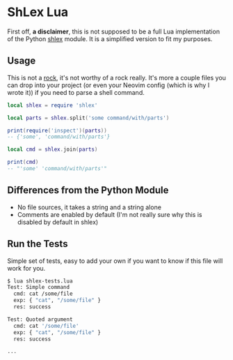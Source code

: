 # ShLex Lua

First off, __a disclaimer__, this is not supposed to be a full Lua implementation of the Python [shlex](https://docs.python.org/3/library/shlex.html) module. It is a simplified version to fit my purposes.

## Usage

This is not a [rock](https://luarocks.org/), it's not worthy of a rock really. It's more a couple files you can drop into your project (or even your Neovim config (which is why I wrote it)) if you need to parse a shell command.

```lua
local shlex = require 'shlex'

local parts = shlex.split('some command/with/parts')

print(require('inspect')(parts))
-- {'some', 'command/with/parts'}

local cmd = shlex.join(parts)

print(cmd)
-- "'some' 'command/with/parts'"
```

## Differences from the Python Module

- No file sources, it takes a string and a string alone
- Comments are enabled by default (I'm not really sure why this is disabled by default in shlex)

## Run the Tests

Simple set of tests, easy to add your own if you want to know if this file will work for you.

```bash
$ lua shlex-tests.lua
Test: Simple command
  cmd: cat /some/file
  exp: { "cat", "/some/file" }
  res: success

Test: Quoted argument
  cmd: cat '/some/file'
  exp: { "cat", "/some/file" }
  res: success

...
```
